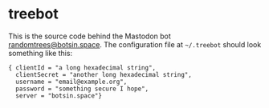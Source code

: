 # treebot
This is the source code behind the Mastodon bot randomtrees@botsin.space.  The configuration file at `~/.treebot` should look something like this:

```
{ clientId = "a long hexadecimal string",
  clientSecret = "another long hexadecimal string",
  username = "email@example.org",
  password = "something secure I hope",
  server = "botsin.space"}
```
